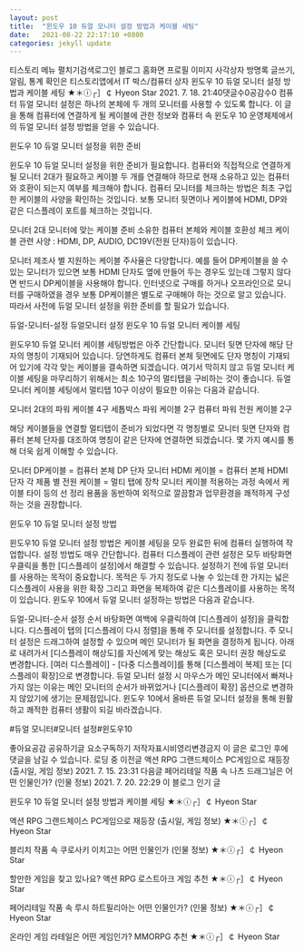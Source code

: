 ```yaml
---
layout: post
title:  "윈도우 10 듀얼 모니터 설정 방법과 케이블 세팅"
date:   2021-08-22 22:17:10 +0800
categories: jekyll update
---
```

티스토리 메뉴 펼치기검색로그인
블로그 홈화면
프로필 이미지
사각상자
방명록
글쓰기, 알림, 통계 확인은 티스토리앱에서
IT 박스/컴퓨터 상자
윈도우 10 듀얼 모니터 설정 방법과 케이블 세팅
★＊ⓘ┌］￠ Hyeon Star
2021. 7. 18. 21:40댓글수0공감수0
컴퓨터 듀얼 모니터 설정은 하나의 본체에 두 개의 모니터를 사용할 수 있도록 합니다. 이 글을 통해 컴퓨터에 연결하게 될 케이블에 관한 정보와 컴퓨터 속 윈도우 10 운영체제에서의 듀얼 모니터 설정 방법을 얻을 수 있습니다.

 

윈도우 10 듀얼 모니터 설정을 위한 준비
 

윈도우 10 듀얼 모니터 설정을 위한 준비가 필요합니다. 컴퓨터와 직접적으로 연결하게 될 모니터 2대가 필요하고 케이블 두 개를 연결해야 하므로 현재 소유하고 있는 컴퓨터와 호환이 되는지 여부를 체크해야 합니다. 컴퓨터 모니터를 체크하는 방법은 최초 구입한 케이블의 사양을 확인하는 것입니다. 보통 모니터 뒷면이나 케이블에 HDMI, DP와 같은 디스플레이 포트를 체크하는 것입니다.

모니터 2대
모니터에 맞는 케이블 준비
소유한 컴퓨터 본체와 케이블 호환성 체크
케이블 관련 사양 : HDMI, DP, AUDIO, DC19V(전원 단자)등이 있습니다.
 

모니터 제조사 별 지원하는 케이블 주사율은 다양합니다. 예를 들어 DP케이블을 쓸 수 있는 모니터가 있으면 보통 HDMI 단자도 옆에 만들어 두는 경우도 있는데 그렇지 않다면 반드시 DP케이블을 사용해야 합니다. 인터넷으로 구매를 하거나 오프라인으로 모니터를 구매하였을 경우 보통 DP케이블은 별도로 구매해야 하는 것으로 알고 있습니다. 따라서 사전에 듀얼 모니터 설정을 위한 준비를 할 필요가 있습니다.

 

듀얼-모니터-설정
듀얼모니터 설정
윈도우 10 듀얼 모니터 케이블 세팅
 

윈도우10 듀얼 모니터 케이블 세팅방법은 아주 간단합니다. 모니터 뒷면 단자에 해당 단자의 명칭이 기재되어 있습니다. 당연하게도 컴퓨터 본체 뒷면에도 단자 명칭이 기재되어 있기에 각각 맞는 케이블을 결속하면 되겠습니다. 여기서 막히지 않고 듀얼 모니터 케이블 세팅을 마무리하기 위해서는 최소 10구의 멀티탭을 구비하는 것이 좋습니다. 듀얼모니터 케이블 세팅에서 멀티탭 10구 이상이 필요한 이유는 다음과 같습니다.

모니터 2대의 파워 케이블 4구
세톱박스 파워 케이블 2구
컴퓨터 파워 전원 케이블 2구
 


 

해당 케이블들을 연결할 멀티탭이 준비가 되었다면 각 명칭별로 모니터 뒷면 단자와 컴퓨터 본체 단자를 대조하여 명칭이 같은 단자에 연결하면 되겠습니다. 몇 가지 예시를 통해 더욱 쉽게 이해할 수 있습니다.

모니터 DP케이블 = 컴퓨터 본체 DP 단자
모니터 HDMI 케이블 = 컴퓨터 본체 HDMI 단자
각 제품 별 전원 케이블 = 멀티 탭에 장착
모니터 케이블 적용하는 과정 속에서 케이블 타이 등의 선 정리 용품을 동반하여 외적으로 깔끔함과 업무환경을 쾌적하게 구성하는 것을 권장합니다.

 

 

윈도우 10 듀얼 모니터 설정 방법
 

윈도우10 듀얼 모니터 설정 방법은 케이블 세팅을 모두 완료한 뒤에 컴퓨터 실행하여 작업합니다. 설정 방법도 매우 간단합니다. 컴퓨터 디스플레이 관련 설정은 모두 바탕화면 우클릭을 통한 [디스플레이 설정]에서 해결할 수 있습니다. 설정하기 전에 듀얼 모니터를 사용하는 목적이 중요합니다. 목적은 두 가지 정도로 나눌 수 있는데 한 가지는 넓은 디스플레이 사용을 위한 확장 그리고 화면을 복제하여 같은 디스플레이를 사용하는 목적이 있습니다. 윈도우 10에서 듀얼 모니터 설정하는 방법은 다음과 같습니다.

 

듀얼-모니터-순서
설정 순서
바탕화면 여백에 우클릭하여 [디스플레이 설정]을 클릭합니다.
디스플레이 탭의 [디스플레이 다시 정렬]을 통해 주 모니터를 설정합니다.
주 모니터 설정은 드래그하여 설정할 수 있으며 메인 모니터가 될 화면을 결정하게 됩니다.
아래로 내려가서 [디스플레이 해상도]를 자신에게 맞는 해상도 혹은 모니터 권장 해상도로 변경합니다.
[여러 디스플레이] - [다중 디스플레이]를 통해 [디스플레이 복제] 또는 [디스플레이 확장]으로 변경합니다.
듀얼 모니터 설정 시 마우스가 메인 모니터에서 빠져나가지 않는 이유는 메인 모니터의 순서가 바뀌었거나 [디스플레이 확장] 옵션으로 변경하지 않았기에 생기는 문제점입니다. 윈도우 10에서 올바른 듀얼 모니터 설정을 통해 원활하고 쾌적한 컴퓨터 생활이 되길 바라겠습니다.

 


 

 

 

#듀얼 모니터#모니터 설정#윈도우10

좋아요공감
공유하기글 요소구독하기
저작자표시비영리변경금지
이 글은 로그인 후에 댓글을 남길 수 있습니다.
로딩 중
이전글
액션 RPG 그랜드체이스 PC게임으로 재등장 (출시일, 게임 정보)
2021. 7. 15. 23:31
다음글
페어리테일 작품 속 나츠 드래그닐은 어떤 인물인가? (인물 정보)
2021. 7. 20. 22:29
이 블로그 인기 글

윈도우 10 듀얼 모니터 설정 방법과 케이블 세팅
★＊ⓘ┌］￠ Hyeon Star

액션 RPG 그랜드체이스 PC게임으로 재등장 (출시일, 게임 정보)
★＊ⓘ┌］￠ Hyeon Star

블리치 작품 속 쿠로사키 이치고는 어떤 인물인가 (인물 정보)
★＊ⓘ┌］￠ Hyeon Star

할만한 게임을 찾고 있나요? 액션 RPG 로스트아크 게임 추천
★＊ⓘ┌］￠ Hyeon Star

페어리테일 작품 속 루시 하트필리아는 어떤 인물인가? (인물 정보)
★＊ⓘ┌］￠ Hyeon Star

온라인 게임 라테일은 어떤 게임인가? MMORPG 추천
★＊ⓘ┌］￠ Hyeon Star
